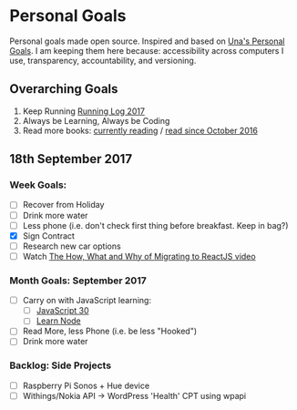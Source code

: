 Personal Goals
==============

Personal goals made open source. Inspired and based on [Una's Personal Goals](https://github.com/una/personal-goals). I am keeping them here because: accessibility across computers I use, transparency, accountability, and versioning.

## Overarching Goals
1. Keep Running [Running Log 2017](/running/2017-weekly.md)
2. Always be Learning, Always be Coding
3. Read more books: [currently reading](/books/books-in-progress.md) / [read since October 2016](/books/books-read.md)

## 18th September 2017

### Week Goals:
- [ ] Recover from Holiday
- [ ] Drink more water
- [ ] Less phone (i.e. don't check first thing before breakfast. Keep in bag?)
- [x] Sign Contract
- [ ] Research new car options
- [ ] Watch [The How, What and Why of Migrating to ReactJS video](https://www.youtube.com/watch?v=QVna1-9yMuA&feature=youtu.be)

### Month Goals: September 2017
- [ ] Carry on with JavaScript learning:
	- [ ] [JavaScript 30](https://javascript30.com/)
	- [ ] [Learn Node](https://learnnode.com)
- [ ] Read More, less Phone (i.e. be less "Hooked")
- [ ] Drink more water

### Backlog: Side Projects
- [ ] Raspberry Pi Sonos + Hue device
- [ ] Withings/Nokia API -> WordPress 'Health' CPT using wpapi
